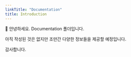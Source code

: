 ```yaml
---
linkTitle: "Documentation"
title: Introduction
---
```


👋 안녕하세요. Documentation 폴더입니다.

아직 작성된 것은 없지만 조만간 다양한 정보들을 제공할 예정입니다.

감사합니다.